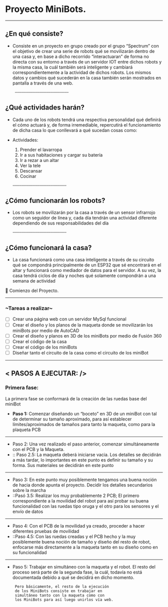# Proyecto MiniBots.

---

## ¿En qué consiste?

- Consiste en un proyecto en grupo creado por el grupo “Spectrum” con el objetivo de crear una serie de robots qué se movilizarán dentro de una casa y, en base a dicho recorrido “interactuaran” de forma no directa con su entorno a través de un servidor IOT entre dichos robots y la misma casa, la cuál también será inteligente y cambiará correspondientemente a la actividad de dichos robots. Los mismos datos y cambios qué sucederán en la casa también serán mostrados en pantalla a través de una web.

       ————————————————————————

## ¿Qué actividades harán?

- Cada uno de los robots tendrá una respectiva personalidad qué definirá el cómo actuará y, de forma irremediable, repercutirá el funcionamiento de dicha casa lo que conllevará a qué sucedan cosas como:

    

- Actividades:
    1. Prender el lavarropa
    2. Ir a sus habitaciones y cargar su batería
    3. Ir a rezar a un altar
    4. Ver la tele 
    5. Descansar
    6. Cocinar

      ————————————————————————

## ¿Cómo funcionarán los robots?

- Los robots se movilizarán por la casa a través de un sensor infrarrojo como un seguidor de línea y, cada día tendrán una actividad diferente dependiendo de sus responsabilidades del día

      ————————————————————————     

## ¿Cómo funcionará la casa?

- La casa funcionará como una casa inteligente a través de su circuito qué se compondrá principalmente de un ESP32 que sé encontrará en el altar y funcionará como mediador de datos para el servidor. A su vez, la casa tendrá ciclos de día y noches qué solamente compondrán a una semana de actividad

   

<aside>
🐧          Comienzo del Proyecto.

</aside>

---

### ~Tareas a realizar~

- [ ]  Crear una página web con un servidor MySql funcional
- [ ]  Crear el diseño y los planos de la maqueta donde se movilizarán los miniBots por medio de AutoCAD
- [ ]  Crear el diseño y planos en 3D de los miniBots por medio de Fusión 360
- [ ]  Crear el código de la casa
- [ ]  Crear el código de los miniBots
- [ ]  Diseñar tanto el circuito de la casa como el circuito de los miniBot

---

## <  PASOS A EJECUTAR: />

### Primera fase:

La primera fase se conformará de la creación de las ruedas base del miniBot

- **Paso 1:** Comenzar diseñando un “boceto” en 3D de un miniBot con tal de determinar su tamaño aproximado, para así establecer límites/aproximados de tamaños para tanto la maqueta, como para la plaqueta PCB

---

- Paso 2: Una vez realizado el paso anterior, comenzar simultáneamente con el PCB y la Maqueta.
- :: Paso 2.5: La maqueta deberá iniciarse vacia. Los detalles se decidirán a más tardar, lo importantes en este punto es definir su tamaño y su forma. Sus materiales se decidirán en este punto

---

- Paso 3: En este punto muy posiblemente tengamos una buena noción de hacia donde apunta el proyecto. Decidir los detalles secundarios sobre la marcha
- ::Pasó 3.5: Realizar los muy probablemente 2 PCB; El primero correspondiente a la movilidad del robot para así probar su buena funcionalidad con las ruedas tipo oruga y el otro para los sensores y el envío de datos

---

- Paso 4: Con el PCB de la movilidad ya creado, proceder a hacer diferentes pruebas de movilidad
- ::Paso 4.5: Con las ruedas creadas y el PCB hecho y la muy posiblemente buena noción de tamaño y diseño del resto de robot, enfocarse más directamente a la maqueta tanto en su diseño como en su funcionalidad

---

- Paso 5: Trabajar en simultáneo con la maqueta y el robot. El resto del proceso será parte de la segunda fase, la cuál, todavía no está documentada debido a qué se decidirá en dicho momento.

       Pero básicamente, el resto de la ejecución
       de los MiniBots consiste en trabajar en 
       simultáneo tanto con la maqueta como con 
       los MiniBots para así luego unirlos vía web.
